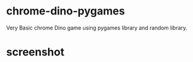 # chrome-dino-pygames
Very Basic chrome Dino game using pygames library and random library.

# screenshot
<p align ="center">
<img width =100% src = "dinogame_demo.png>
</p>
